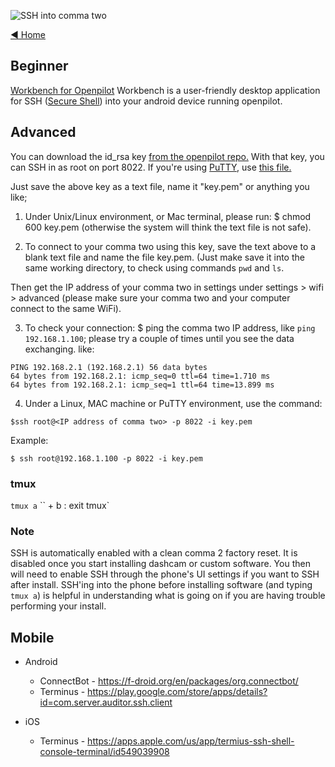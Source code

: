 ![SSH into comma two](https://user-images.githubusercontent.com/37757984/82586797-0496cc00-9b4d-11ea-9e98-48d193cf38ff.jpg)

[◄ Home](https://github.com/commaai/openpilot/wiki)

## Beginner
[Workbench for Openpilot](https://github.com/jfrux/workbench#getting-started)
Workbench is a user-friendly desktop application for SSH ([Secure Shell](https://en.wikipedia.org/wiki/Secure_Shell)) into your android device running openpilot.
 

## Advanced
You can download the id_rsa key [from the openpilot repo.](https://github.com/commaai/openpilot/blob/master/tools/ssh/key/id_rsa) With that key, you can SSH in as root on port 8022. If you're using [PuTTY](https://en.m.wikipedia.org/wiki/PuTTY), use [this file.](https://github.com/commaai/openpilot/blob/master/tools/ssh/key/id_rsa.ppk)

Just save the above key as a text file, name it "key.pem" or anything you like;

1) Under Unix/Linux environment, or Mac terminal, please run: $ chmod 600 key.pem (otherwise the system will think the text file is not safe).

2) To connect to your comma two using this key, save the text above to a blank text file and name the file key.pem. (Just make save it into the same working directory, to check using commands `pwd` and `ls`.

Then get the IP address of your comma two in settings under settings > wifi > advanced (please make sure your comma two and your computer connect to the same WiFi).

3) To check your connection: $ ping the comma two IP address, like `ping 192.168.1.100`; please try a couple of times until you see the data exchanging. like: 
```
PING 192.168.2.1 (192.168.2.1) 56 data bytes 
64 bytes from 192.168.2.1: icmp_seq=0 ttl=64 time=1.710 ms
64 bytes from 192.168.2.1: icmp_seq=1 ttl=64 time=13.899 ms
```

4) Under a Linux, MAC machine or PuTTY environment, use the command:

```
$ssh root@<IP address of comma two> -p 8022 -i key.pem
```

Example:
```
$ ssh root@192.168.1.100 -p 8022 -i key.pem
```

### tmux
`tmux a`
`` + b : exit tmux`

### Note
SSH is automatically enabled with a clean comma 2 factory reset. It is disabled once you start installing dashcam or custom software. You then will need to enable SSH through the phone's UI settings if you want to SSH after install. SSH'ing into the phone before installing software (and typing `tmux a`) is helpful in understanding what is going on if you are having trouble performing your install.

## Mobile

* Android
  * ConnectBot - https://f-droid.org/en/packages/org.connectbot/
  * Terminus - https://play.google.com/store/apps/details?id=com.server.auditor.ssh.client

* iOS
  * Terminus - https://apps.apple.com/us/app/termius-ssh-shell-console-terminal/id549039908